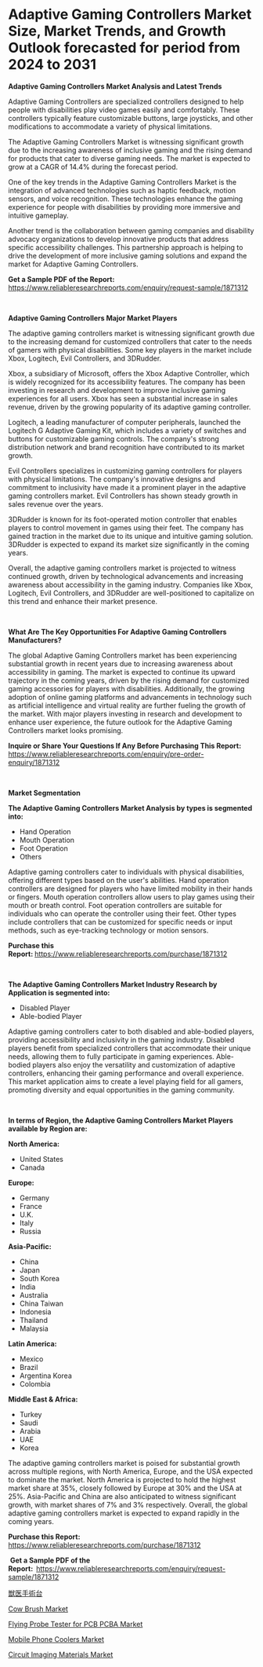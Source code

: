 <p><h1>Adaptive Gaming Controllers Market Size, Market Trends, and Growth Outlook forecasted for period from 2024 to 2031</h1></p><p><strong>Adaptive Gaming Controllers Market Analysis and Latest Trends</strong></p>
<p><p>Adaptive Gaming Controllers are specialized controllers designed to help people with disabilities play video games easily and comfortably. These controllers typically feature customizable buttons, large joysticks, and other modifications to accommodate a variety of physical limitations.</p><p>The Adaptive Gaming Controllers Market is witnessing significant growth due to the increasing awareness of inclusive gaming and the rising demand for products that cater to diverse gaming needs. The market is expected to grow at a CAGR of 14.4% during the forecast period.</p><p>One of the key trends in the Adaptive Gaming Controllers Market is the integration of advanced technologies such as haptic feedback, motion sensors, and voice recognition. These technologies enhance the gaming experience for people with disabilities by providing more immersive and intuitive gameplay.</p><p>Another trend is the collaboration between gaming companies and disability advocacy organizations to develop innovative products that address specific accessibility challenges. This partnership approach is helping to drive the development of more inclusive gaming solutions and expand the market for Adaptive Gaming Controllers.</p></p>
<p><strong>Get a Sample PDF of the Report:&nbsp;</strong> <a href="https://www.reliableresearchreports.com/enquiry/request-sample/1871312">https://www.reliableresearchreports.com/enquiry/request-sample/1871312</a></p>
<p>&nbsp;</p>
<p><strong>Adaptive Gaming Controllers Major Market Players</strong></p>
<p><p>The adaptive gaming controllers market is witnessing significant growth due to the increasing demand for customized controllers that cater to the needs of gamers with physical disabilities. Some key players in the market include Xbox, Logitech, Evil Controllers, and 3DRudder.</p><p>Xbox, a subsidiary of Microsoft, offers the Xbox Adaptive Controller, which is widely recognized for its accessibility features. The company has been investing in research and development to improve inclusive gaming experiences for all users. Xbox has seen a substantial increase in sales revenue, driven by the growing popularity of its adaptive gaming controller.</p><p>Logitech, a leading manufacturer of computer peripherals, launched the Logitech G Adaptive Gaming Kit, which includes a variety of switches and buttons for customizable gaming controls. The company's strong distribution network and brand recognition have contributed to its market growth.</p><p>Evil Controllers specializes in customizing gaming controllers for players with physical limitations. The company's innovative designs and commitment to inclusivity have made it a prominent player in the adaptive gaming controllers market. Evil Controllers has shown steady growth in sales revenue over the years.</p><p>3DRudder is known for its foot-operated motion controller that enables players to control movement in games using their feet. The company has gained traction in the market due to its unique and intuitive gaming solution. 3DRudder is expected to expand its market size significantly in the coming years.</p><p>Overall, the adaptive gaming controllers market is projected to witness continued growth, driven by technological advancements and increasing awareness about accessibility in the gaming industry. Companies like Xbox, Logitech, Evil Controllers, and 3DRudder are well-positioned to capitalize on this trend and enhance their market presence.</p></p>
<p>&nbsp;</p>
<p><strong>What Are The Key Opportunities For Adaptive Gaming Controllers Manufacturers?</strong></p>
<p><p>The global Adaptive Gaming Controllers market has been experiencing substantial growth in recent years due to increasing awareness about accessibility in gaming. The market is expected to continue its upward trajectory in the coming years, driven by the rising demand for customized gaming accessories for players with disabilities. Additionally, the growing adoption of online gaming platforms and advancements in technology such as artificial intelligence and virtual reality are further fueling the growth of the market. With major players investing in research and development to enhance user experience, the future outlook for the Adaptive Gaming Controllers market looks promising.</p></p>
<p><strong>Inquire or Share Your Questions If Any Before Purchasing This Report:</strong> <a href="https://www.reliableresearchreports.com/enquiry/pre-order-enquiry/1871312">https://www.reliableresearchreports.com/enquiry/pre-order-enquiry/1871312</a></p>
<p>&nbsp;</p>
<p><strong>Market Segmentation</strong></p>
<p><strong>The Adaptive Gaming Controllers Market Analysis by types is segmented into:</strong></p>
<p><ul><li>Hand Operation</li><li>Mouth Operation</li><li>Foot Operation</li><li>Others</li></ul></p>
<p><p>Adaptive gaming controllers cater to individuals with physical disabilities, offering different types based on the user's abilities. Hand operation controllers are designed for players who have limited mobility in their hands or fingers. Mouth operation controllers allow users to play games using their mouth or breath control. Foot operation controllers are suitable for individuals who can operate the controller using their feet. Other types include controllers that can be customized for specific needs or input methods, such as eye-tracking technology or motion sensors.</p></p>
<p><strong>Purchase this Report:&nbsp;</strong><a href="https://www.reliableresearchreports.com/purchase/1871312">https://www.reliableresearchreports.com/purchase/1871312</a></p>
<p>&nbsp;</p>
<p><strong>The Adaptive Gaming Controllers Market Industry Research by Application is segmented into:</strong></p>
<p><ul><li>Disabled Player</li><li>Able-bodied Player</li></ul></p>
<p><p>Adaptive gaming controllers cater to both disabled and able-bodied players, providing accessibility and inclusivity in the gaming industry. Disabled players benefit from specialized controllers that accommodate their unique needs, allowing them to fully participate in gaming experiences. Able-bodied players also enjoy the versatility and customization of adaptive controllers, enhancing their gaming performance and overall experience. This market application aims to create a level playing field for all gamers, promoting diversity and equal opportunities in the gaming community.</p></p>
<p>&nbsp;</p>
<p><strong>In terms of Region, the Adaptive Gaming Controllers Market Players available by Region are:</strong></p>
<p>
    <p> <strong> North America: </strong>
        <ul>
            <li>United States</li>
            <li>Canada</li>
        </ul>
        </p> 
    <p> <strong> Europe: </strong>
        <ul>
            <li>Germany</li>
            <li>France</li>
            <li>U.K.</li>
            <li>Italy</li>
            <li>Russia</li>
        </ul>
        </p> 
    <p> <strong> Asia-Pacific: </strong>
        <ul>
            <li>China</li>
            <li>Japan</li>
            <li>South Korea</li>
            <li>India</li>
            <li>Australia</li>
            <li>China Taiwan</li>
            <li>Indonesia</li>
            <li>Thailand</li>
            <li>Malaysia</li>
        </ul>
        </p> 
    <p> <strong> Latin America: </strong>
        <ul>
            <li>Mexico</li>
            <li>Brazil</li>
            <li>Argentina Korea</li>
            <li>Colombia</li>
        </ul>
        </p> 
    <p> <strong> Middle East & Africa: </strong>
        <ul>
            <li>Turkey</li>
            <li>Saudi</li>
            <li>Arabia</li>
            <li>UAE</li>
            <li>Korea</li>
        </ul>
    </p>
    </p>
<p><p>The adaptive gaming controllers market is poised for substantial growth across multiple regions, with North America, Europe, and the USA expected to dominate the market. North America is projected to hold the highest market share at 35%, closely followed by Europe at 30% and the USA at 25%. Asia-Pacific and China are also anticipated to witness significant growth, with market shares of 7% and 3% respectively. Overall, the global adaptive gaming controllers market is expected to expand rapidly in the coming years.</p></p>
<p><strong>Purchase this Report: </strong><a href="https://www.reliableresearchreports.com/purchase/1871312">https://www.reliableresearchreports.com/purchase/1871312</a></p>
<p>&nbsp;<strong>Get a Sample PDF of the Report:&nbsp;&nbsp;</strong><a href="https://www.reliableresearchreports.com/enquiry/request-sample/1871312">https://www.reliableresearchreports.com/enquiry/request-sample/1871312</a></p>
<p><strong></strong></p>
<p><p><a href="https://github.com/ihabdkwlxs948/Market-Research-Report-List-1/blob/main/39179514715.md">獣医手術台</a></p><p><a href="https://github.com/guneycigdem35/Market-Research-Report-List-2/blob/main/cow-brush-market.md">Cow Brush Market</a></p><p><a href="https://issuu.com/reportprime-2/docs/flying-probe-tester-for-pcb-pcba-market-size-2030.">Flying Probe Tester for PCB PCBA Market</a></p><p><a href="https://github.com/biheemgalvinlouises6hokrh3h/Market-Research-Report-List-1/blob/main/mobile-phone-coolers-market.md">Mobile Phone Coolers Market</a></p><p><a href="https://issuu.com/reportprime-2/docs/circuit-imaging-materials-market-size-2030.pptx">Circuit Imaging Materials Market</a></p></p>